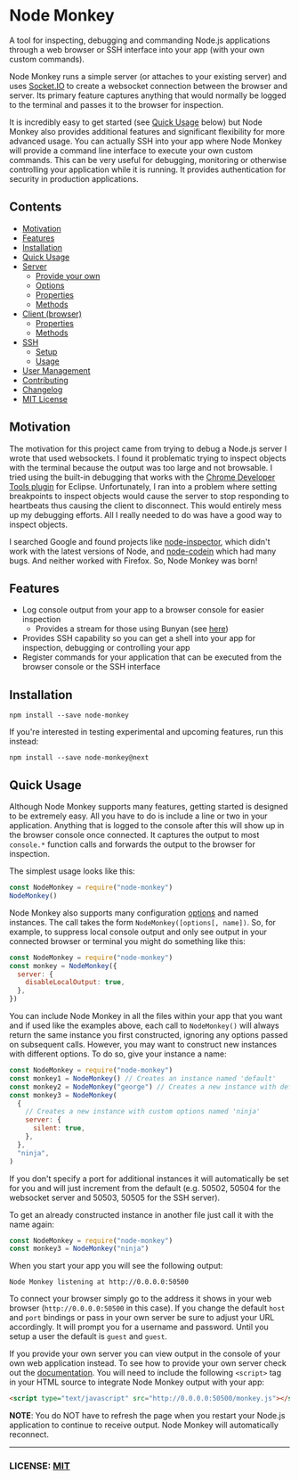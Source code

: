 # Node Monkey

A tool for inspecting, debugging and commanding Node.js applications through a web browser or SSH interface into your app (with your own custom commands).

Node Monkey runs a simple server (or attaches to your existing server) and uses [Socket.IO](https://github.com/LearnBoost/socket.io) to create a websocket connection between the browser and server. Its primary feature captures anything that would normally be logged to the terminal and passes it to the browser for inspection.

It is incredibly easy to get started (see [Quick Usage](#quick-usage) below) but Node Monkey also provides additional features and significant flexibility for more advanced usage. You can actually SSH into your app where Node Monkey will provide a command line interface to execute your own custom commands. This can be very useful for debugging, monitoring or otherwise controlling your application while it is running. It provides authentication for security in production applications.

## Contents

- [Motivation](#motivation)
- [Features](#features)
- [Installation](#installation)
- [Quick Usage](#quick-usage)
- [Server](https://raw.githubusercontent.com/jwarkentin/node-monkey/master/doc/usage/server.md)
  - [Provide your own](https://raw.githubusercontent.com/jwarkentin/node-monkey/master/doc/usage/server.md#provide-your-own)
  - [Options](https://raw.githubusercontent.com/jwarkentin/node-monkey/master/doc/usage/server.md#options)
  - [Properties](https://raw.githubusercontent.com/jwarkentin/node-monkey/master/doc/usage/server.md#properties)
  - [Methods](https://raw.githubusercontent.com/jwarkentin/node-monkey/master/doc/usage/server.md#methods)
- [Client (browser)](https://raw.githubusercontent.com/jwarkentin/node-monkey/master/doc/usage/client.md)
  - [Properties](https://raw.githubusercontent.com/jwarkentin/node-monkey/master/doc/usage/client.md#properties)
  - [Methods](https://raw.githubusercontent.com/jwarkentin/node-monkey/master/doc/usage/client.md#methods)
- [SSH](https://raw.githubusercontent.com/jwarkentin/node-monkey/master/doc/usage/ssh.md)
  - [Setup](https://raw.githubusercontent.com/jwarkentin/node-monkey/master/doc/usage/ssh.md#setup)
  - [Usage](https://raw.githubusercontent.com/jwarkentin/node-monkey/master/doc/usage/ssh.md#usage)
- [User Management](https://raw.githubusercontent.com/jwarkentin/node-monkey/master/doc/usage/user-management.md)
- [Contributing](https://raw.githubusercontent.com/jwarkentin/node-monkey/master/doc/usage/contributing.md)
- [Changelog](https://raw.githubusercontent.com/jwarkentin/node-monkey/master/CHANGELOG.md)
- [MIT License](https://raw.githubusercontent.com/jwarkentin/node-monkey/master/LICENSE.md)

## Motivation

The motivation for this project came from trying to debug a Node.js server I wrote that used websockets. I found it problematic trying to inspect objects with the terminal because the output was too large and not browsable. I tried using the built-in debugging that works with the [Chrome Developer Tools plugin](https://github.com/joyent/node/wiki/using-eclipse-as-node-applications-debugger) for Eclipse. Unfortunately, I ran into a problem where setting breakpoints to inspect objects would cause the server to stop responding to heartbeats thus causing the client to disconnect. This would entirely mess up my debugging efforts. All I really needed to do was have a good way to inspect objects.

I searched Google and found projects like [node-inspector](https://github.com/dannycoates/node-inspector), which didn't work with the latest versions of Node, and [node-codein](http://thomashunter.name/blog/nodejs-console-object-debug-inspector/) which had many bugs. And neither worked with Firefox. So, Node Monkey was born!

## Features

- Log console output from your app to a browser console for easier inspection
  - Provides a stream for those using Bunyan (see [here](https://raw.githubusercontent.com/jwarkentin/node-monkey/master/doc/usage/server.md#nodemonkeybunyan_stream))
- Provides SSH capability so you can get a shell into your app for inspection, debugging or controlling your app
- Register commands for your application that can be executed from the browser console or the SSH interface

## Installation

```
npm install --save node-monkey
```

If you're interested in testing experimental and upcoming features, run this instead:

```
npm install --save node-monkey@next
```

## Quick Usage

Although Node Monkey supports many features, getting started is designed to be extremely easy. All you have to do is include a line or two in your application. Anything that is logged to the console after this will show up in the browser console once connected. It captures the output to most `console.*` function calls and forwards the output to the browser for inspection.

The simplest usage looks like this:

```js
const NodeMonkey = require("node-monkey")
NodeMonkey()
```

Node Monkey also supports many configuration [options](https://raw.githubusercontent.com/jwarkentin/node-monkey/master/doc/usage/server.md#options) and named instances. The call takes the form `NodeMonkey([options[, name])`. So, for example, to suppress local console output and only see output in your connected browser or terminal you might do something like this:

```js
const NodeMonkey = require("node-monkey")
const monkey = NodeMonkey({
  server: {
    disableLocalOutput: true,
  },
})
```

You can include Node Monkey in all the files within your app that you want and if used like the examples above, each call to `NodeMonkey()` will always return the same instance you first constructed, ignoring any options passed on subsequent calls. However, you may want to construct new instances with different options. To do so, give your instance a name:

```js
const NodeMonkey = require("node-monkey")
const monkey1 = NodeMonkey() // Creates an instance named 'default'
const monkey2 = NodeMonkey("george") // Creates a new instance with default options
const monkey3 = NodeMonkey(
  {
    // Creates a new instance with custom options named 'ninja'
    server: {
      silent: true,
    },
  },
  "ninja",
)
```

If you don't specify a port for additional instances it will automatically be set for you and will just increment from the default (e.g. 50502, 50504 for the websocket server and 50503, 50505 for the SSH server).

To get an already constructed instance in another file just call it with the name again:

```js
const NodeMonkey = require("node-monkey")
const monkey3 = NodeMonkey("ninja")
```

When you start your app you will see the following output:

```
Node Monkey listening at http://0.0.0.0:50500
```

To connect your browser simply go to the address it shows in your web browser (`http://0.0.0.0:50500` in this case). If you change the default `host` and `port` bindings or pass in your own server be sure to adjust your URL accordingly. It will prompt you for a username and password. Until you setup a user the default is `guest` and `guest`.

If you provide your own server you can view output in the console of your own web application instead. To see how to provide your own server check out the [documentation](https://raw.githubusercontent.com/jwarkentin/node-monkey/master/doc/usage/server.md#provide-your-own). You will need to include the following `<script>` tag in your HTML source to integrate Node Monkey output with your app:

```html
<script type="text/javascript" src="http://0.0.0.0:50500/monkey.js"></script>
```

**NOTE**: You do NOT have to refresh the page when you restart your Node.js application to continue to receive output. Node Monkey will automatically reconnect.

---

### LICENSE: [MIT](https://raw.githubusercontent.com/jwarkentin/node-monkey/master/LICENSE.md)
